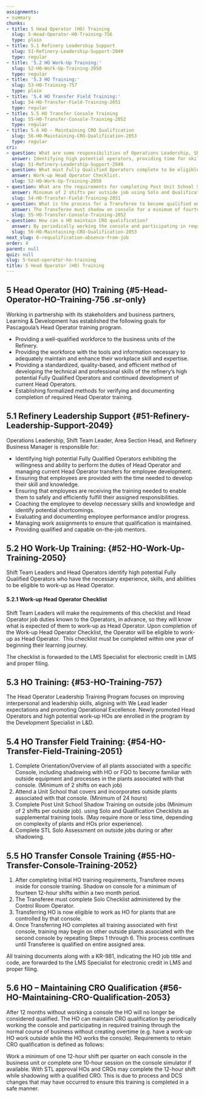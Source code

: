 ```yaml
---
assignments:
- summary
chunks:
- title: 5 Head Operator (HO) Training
  slug: 5-Head-Operator-HO-Training-756
  type: plain
- title: 5.1 Refinery Leadership Support
  slug: 51-Refinery-Leadership-Support-2049
  type: regular
- title: '5.2 HO Work-Up Training:'
  slug: 52-HO-Work-Up-Training-2050
  type: regular
- title: '5.3 HO Training:'
  slug: 53-HO-Training-757
  type: plain
- title: '5.4 HO Transfer Field Training:'
  slug: 54-HO-Transfer-Field-Training-2051
  type: regular
- title: 5.5 HO Transfer Console Training
  slug: 55-HO-Transfer-Console-Training-2052
  type: regular
- title: 5.6 HO – Maintaining CRO Qualification
  slug: 56-HO-Maintaining-CRO-Qualification-2053
  type: regular
cri:
- question: What are some responsibilities of Operations Leadership, Shift Team Leader, Area Section Head, and Refinery Business Manager?
  answer: Identifying high potential operators, providing time for skill development, ensuring training, coaching, evaluating performance, managing work assignments, and providing mentors.
  slug: 51-Refinery-Leadership-Support-2049
- question: What must Fully Qualified Operators complete to be eligible to work-up as Head Operator?
  answer: Work-up Head Operator Checklist.
  slug: 52-HO-Work-Up-Training-2050
- question: What are the requirements for completing Post Unit School Shadow Training on outside jobs?
  answer: Minimum of 2 shifts per outside job using Solo and Qualification Checklists as supplemental training tools.
  slug: 54-HO-Transfer-Field-Training-2051
- question: What is the process for a Transferee to become qualified on the entire assigned area?
  answer: The Transferee must shadow on console for a minimum of fourteen 12-hour shifts, complete the Solo Checklist, and repeat Steps 1 through 6 on other outside plants associated with the second console.
  slug: 55-HO-Transfer-Console-Training-2052
- question: How can a HO maintain CRO qualification?
  answer: By periodically working the console and participating in required training through the normal course of business without creating overtime.
  slug: 56-HO-Maintaining-CRO-Qualification-2053
next_slug: 6-requalification-absence-from-job
order: 4
parent: null
quiz: null
slug: 5-head-operator-ho-training
title: 5 Head Operator (HO) Training
---
```


## 5 Head Operator (HO) Training {#5-Head-Operator-HO-Training-756 .sr-only} 

Working in partnership with its stakeholders and business partners, Learning & Development has established the following goals for Pascagoula’s Head Operator training program.

* Providing a well-qualified workforce to the business units of the Refinery.
* Providing the workforce with the tools and information necessary to adequately maintain and enhance their workplace skill and expertise.
* Providing a standardized, quality-based, and efficient method of developing the technical and professional skills of the refinery’s high potential Fully Qualified Operators and continued development of current Head Operators.
* Establishing formalized methods for verifying and documenting completion of required Head Operator training.

## 5.1 Refinery Leadership Support {#51-Refinery-Leadership-Support-2049} 

Operations Leadership, Shift Team Leader, Area Section Head, and Refinery Business Manager is responsible for:

* Identifying high potential Fully Qualified Operators exhibiting the willingness and ability to perform the duties of Head Operator and managing current Head Operator transfers for employee development.
* Ensuring that employees are provided with the time needed to develop their skill and knowledge.
* Ensuring that employees are receiving the training needed to enable them to safely and efficiently fulfill their assigned responsibilities.
* Coaching the employee to develop necessary skills and knowledge and identify potential shortcomings.
* Evaluating and documenting employee performance and/or progress.
* Managing work assignments to ensure that qualification is maintained.
* Providing qualified and capable on-the-job mentors.

## 5.2 HO Work-Up Training: {#52-HO-Work-Up-Training-2050} 

Shift Team Leaders and Head Operators identify high potential Fully Qualified Operators who have the necessary experience, skills, and abilities to be eligible to work-up as Head Operator.

#### 5.2.1 Work-up Head Operator Checklist

Shift Team Leaders will make the requirements of this checklist and Head Operator job duties known to the Operators, in advance, so they will know what is expected of them to work-up as Head Operator. Upon completion of the Work-up Head Operator Checklist, the Operator will be eligible to work-up as Head Operator.  This checklist must be completed within one year of beginning their learning journey.

The checklist is forwarded to the LMS Specialist for electronic credit in LMS and proper filing.

## 5.3 HO Training: {#53-HO-Training-757} 

The Head Operator Leadership Training Program focuses on improving interpersonal and leadership skills, aligning with We Lead leader expectations and promoting Operational Excellence. Newly promoted Head Operators and high potential work-up HOs are enrolled in the program by the Development Specialist in L&D.

## 5.4 HO Transfer Field Training: {#54-HO-Transfer-Field-Training-2051} 

1.  Complete Orientation/Overview of all plants associated with a specific Console, including shadowing with HO or FQO to become familiar with outside equipment and processes in the plants associated with that console. (Minimum of 2 shifts on each job)
2.  Attend a Unit School that covers and incorporates outside plants associated with that console. (Minimum of 24 hours)
3.  Complete Post Unit School Shadow Training on outside jobs (Minimum of 2 shifts per outside job). using Solo and Qualification Checklists as supplemental training tools. (May require more or less time, depending on complexity of plants and HOs prior experience).
4.  Complete STL Solo Assessment on outside jobs during or after shadowing.

## 5.5 HO Transfer Console Training {#55-HO-Transfer-Console-Training-2052} 

1.  After completing Initial HO training requirements, Transferee moves inside for console training. Shadow on console for a minimum of fourteen 12-hour shifts within a two month period.
2.  The Transferee must complete Solo Checklist administered by the Control Room Operator.
3.  Transferring HO is now eligible to work as HO for plants that are controlled by that console.
4.  Once Transferring HO completes all training associated with first console, training may begin on other outside plants associated with the second console by repeating Steps 1 through 6. This process continues until Transferee is qualified on entire assigned area.

All training documents along with a KR-981, indicating the HO job title and code, are forwarded to the LMS Specialist for electronic credit in LMS and proper filing.

## 5.6 HO – Maintaining CRO Qualification {#56-HO-Maintaining-CRO-Qualification-2053} 

After 12 months without working a console the HO will no longer be considered qualified. The HO can maintain CRO qualification by periodically working the console and participating in required training through the normal course of business without creating overtime (e.g. have a work-up HO work outside while the HO works the console). Requirements to retain CRO qualification is defined as follows: 

Work a minimum of one 12-hour shift per quarter on each console in the business unit or complete one 10-hour session on the console simulator if available. With STL approval HOs and CROs may complete the 12-hour shift while shadowing with a qualified CRO. This is due to process and DCS changes that may have occurred to ensure this training is completed in a safe manner.

